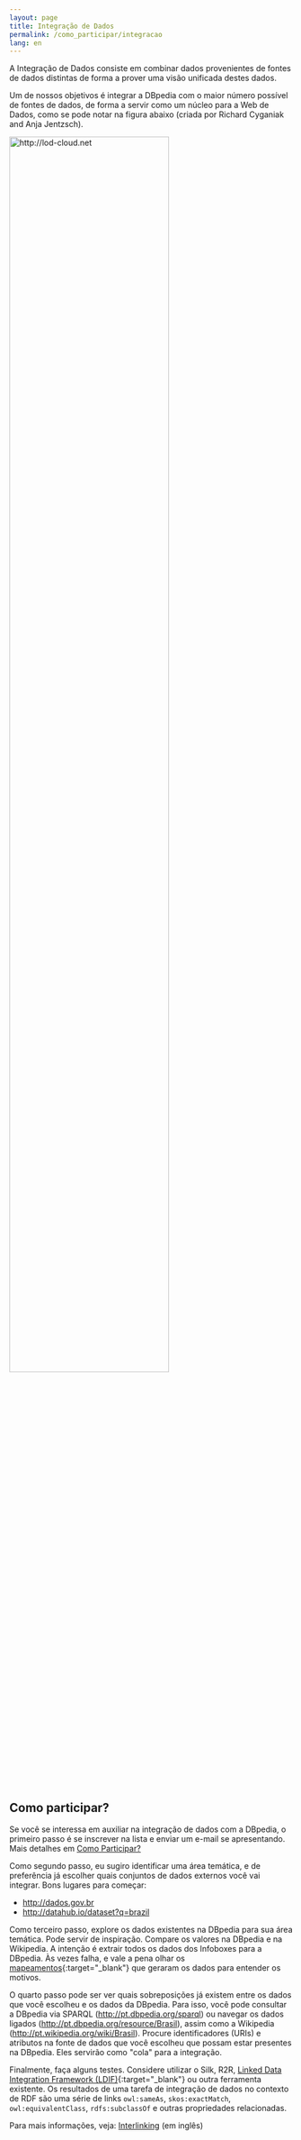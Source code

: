 ```yaml
---
layout: page
title: Integração de Dados
permalink: /como_participar/integracao
lang: en
---
```



A Integração de Dados consiste em combinar dados provenientes de fontes de dados distintas de forma a prover uma visão unificada destes dados. 

Um de nossos objetivos é integrar a DBpedia com o maior número possível de fontes de dados, de forma a servir como um núcleo para a Web de Dados, como se pode notar na figura abaixo (criada por Richard Cyganiak and Anja Jentzsch).

<p><a href="http://lod-cloud.net/"><img width="75%" height="75%" src="http://lod-cloud.net/versions/2014-08-30/lod-cloud_colored_1000px.png" title="http://lod-cloud.net"></a></p>

## Como participar?

Se você se interessa em auxiliar na integração de dados com a DBpedia, o primeiro passo é se inscrever na lista e enviar um e-mail se apresentando. Mais detalhes em [Como Participar?](../como_participar)

Como segundo passo, eu sugiro identificar uma área temática, e de preferência já escolher quais conjuntos de dados externos você vai integrar. Bons lugares para começar:

* http://dados.gov.br
* http://datahub.io/dataset?q=brazil

Como terceiro passo, explore os dados existentes na DBpedia para sua área temática. Pode servir de inspiração. Compare os valores na DBpedia e na Wikipedia. A intenção é extrair todos os dados dos Infoboxes para a DBpedia. Às vezes falha, e vale a pena olhar os [mapeamentos](http://mappings.dbpedia.org){:target="_blank"} que geraram os dados para entender os motivos.

O quarto passo pode ser ver quais sobreposições já existem entre os dados que você escolheu e os dados da DBpedia. Para isso, você pode consultar a DBpedia via SPARQL (http://pt.dbpedia.org/sparql) ou navegar os dados ligados (http://pt.dbpedia.org/resource/Brasil), assim como a Wikipedia (http://pt.wikipedia.org/wiki/Brasil). Procure identificadores (URIs) e atributos na fonte de dados que você escolheu que possam estar presentes na DBpedia. Eles servirão como "cola" para a integração.

Finalmente, faça alguns testes. Considere utilizar o Silk, R2R, [Linked Data Integration Framework (LDIF)](http://ldif.wbsg.de/){:target="_blank"} ou outra ferramenta existente. Os resultados de uma tarefa de integração de dados no contexto de RDF são uma série de links <code>owl:sameAs</code>, <code>skos:exactMatch</code>, <code>owl:equivalentClass</code>, <code>rdfs:subclassOf</code> e outras propriedades relacionadas.

Para mais informações, veja: <a href="http://wiki.dbpedia.org/services-resources/interlinking">Interlinking</a> (em inglês)

